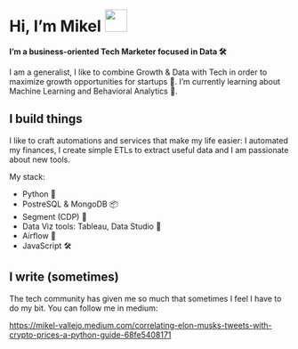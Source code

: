 #  Hi, I’m Mikel <img src="https://media.tenor.com/images/30169e4a670daf12443df7d2dd140176/tenor.gif" width="40px">

**I’m a business-oriented Tech Marketer focused in Data 🛠**

I am a generalist, I like to combine Growth & Data with Tech in order to maximize growth opportunities for startups 🚀.
I’m currently learning about Machine Learning and Behavioral Analytics 🧠.

## I build things

I like to craft automations and services that make my life easier: I automated my finances, I create simple ETLs to extract useful data and I am passionate about new tools.

My stack:
* Python 🐍 
* PostreSQL & MongoDB 📦
* Segment (CDP) 🧠
* Data Viz tools: Tableau, Data Studio 👀
* Airflow 🚀
* JavaScript 🛠

## I write (sometimes)

The tech community has given me so much that sometimes I feel I have to do my bit. You can follow me in medium:

https://mikel-vallejo.medium.com/correlating-elon-musks-tweets-with-crypto-prices-a-python-guide-68fe5408171

<!---
mikelvallejo/mikelvallejo is a ✨ special ✨ repository because its `README.md` (this file) appears on your GitHub profile.
You can click the Preview link to take a look at your changes.
--->
